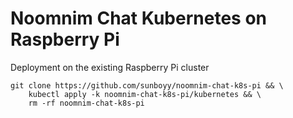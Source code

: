 # Noomnim Chat Kubernetes on Raspberry Pi

Deployment on the existing Raspberry Pi cluster
```
git clone https://github.com/sunboyy/noomnim-chat-k8s-pi && \
    kubectl apply -k noomnim-chat-k8s-pi/kubernetes && \
    rm -rf noomnim-chat-k8s-pi
```
